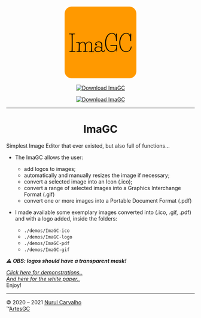 <div align="center">

![imagc-icon](imagc/ima-icons/favicon-192x192.png)

[![Download ImaGC](https://a.fsdn.com/con/app/sf-download-button)](https://sourceforge.net/projects/imagc/files/latest/download)

[![Download ImaGC](https://img.shields.io/sourceforge/dt/imagc.svg)](https://sourceforge.net/projects/imagc/files/latest/download) 

---

# ImaGC
  
</div>

Simplest Image Editor that ever existed,
but also full of functions...

- The ImaGC allows the user:
  - add logos to images;
  - automatically and manually resizes the image if necessary;
  - convert a selected image into an Icon (.ico);
  - convert a range of selected images into a Graphics Interchange Format (.gif)
  - convert one or more images into a Portable Document Format (.pdf)

- I made available some exemplary images converted into (.ico, .gif, .pdf) and with a logo added, inside the folders:
  - `./demos/ImaGC-ico`
  - `./demos/ImaGC-logo`
  - `./demos/ImaGC-pdf`
  - `./demos/ImaGC-gif` 

***⚠️ OBS: logos should have a transparent mask!***

*[Click here for demonstrations..](https://github.com/ArtesGC/ImaGC/tree/v0.8/demos)* \
*[And here for the white paper..](https://artesgc.github.io/ImaGC)* \
Enjoy!

---

&copy; 2020 – 2021 [Nurul Carvalho](mailto:nuruldecarvalho@gmail.com) \
&trade;[ArtesGC](https://artesgc.home.blog)
